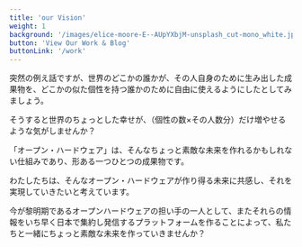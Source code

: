 ```yaml
---
title: 'our Vision'
weight: 1
background: '/images/elice-moore-E--AUpYXbjM-unsplash_cut-mono_white.jpg'
button: 'View Our Work & Blog'
buttonLink: '/work'
---
```



突然の例え話ですが、世界のどこかの誰かが、その人自身のために生み出した成果物を、どこかの似た個性を持つ誰かのために自由に使えるようにしたとしてみましょう。

そうすると世界のちょっとした幸せが、（個性の数×その人数分）だけ増やせるような気がしませんか？

「オープン・ハードウェア」は、そんなちょっと素敵な未来を作れるかもしれない仕組みであり、形ある一つひとつの成果物です。

わたしたちは、そんなオープン・ハードウェアが作り得る未来に共感し、それを実現していきたいと考えています。


<!-- わたしたちは現在がオープンハードウェアの黎明期であると考え、今世界で生まれつつある多様なオープンハードウェアの情報を日本でもいち早く集約して発信するプラットフォームとなると同時に、それらを提供していくメイカーとなることを目指します。 -->

今が黎明期であるオープンハードウェアの担い手の一人として、またそれらの情報をいち早く日本で集約し発信するプラットフォームを作ることによって、私たちと一緒にちょっと素敵な未来を作っていきませんか？